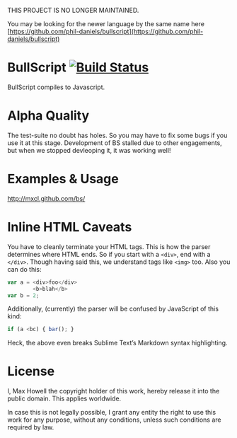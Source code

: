 THIS PROJECT IS NO LONGER MAINTAINED.

You may be looking for the newer language by the same name here [https://github.com/phil-daniels/bullscript](https://github.com/phil-daniels/bullscript)

# BullScript [![Build Status](https://travis-ci.org/mxcl/bs.svg?branch=master)](https://travis-ci.org/mxcl/bs)

BullScript compiles to Javascript.

Alpha Quality
=============
The test-suite no doubt has holes. So you may have to fix some bugs if you use
it at this stage. Development of BS stalled due to other engagements, but when
we stopped devleoping it, it was working well!

Examples & Usage
================
http://mxcl.github.com/bs/

Inline HTML Caveats
===================
You have to cleanly terminate your HTML tags. This is how the parser
determines where HTML ends. So if you start with a `<div>`, end with a `</div>`.
Though having said this, we understand tags like `<img>` too. Also you can do
this:

```js
var a = <div>foo</div>
        <b>blah</b>
var b = 2;
```

Additionally, (currently) the parser will be confused by JavaScript of this
kind:

```js
if (a <bc) { bar(); }
```

Heck, the above even breaks Sublime Text’s Markdown syntax highlighting.


License
=======
I, Max Howell the copyright holder of this work, hereby release it into the
public domain. This applies worldwide.

In case this is not legally possible, I grant any entity the right to use this
work for any purpose, without any conditions, unless such conditions are
required by law.
